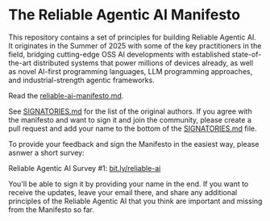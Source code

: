# The Reliable Agentic AI Manifesto

This repository contains a set of principles for building Reliable Agentic AI. It originates in the Summer of 2025 with some of the key practitioners in the field, bridging cutting-edge OSS AI developments with established state-of-the-art distributed systems that power millions of devices already, as well as novel AI-first programming languages, LLM programming approaches, and industrial-strength agentic frameworks.

Read the [reliable-ai-manifesto.md](https://github.com/reasonable/reliable/blob/main/reliable-ai-manifesto.md).

See [SIGNATORIES.md](https://github.com/reasonable/reliable/blob/main/SIGNATORIES.md) for the list of the original authors.
If you agree with the manifesto and want to sign it and join the community, please create a pull request and add your name to the bottom of the [SIGNATORIES.md](https://github.com/reasonable/reliable/blob/main/SIGNATORIES.md) file. 

To provide your feedback and sign the Manifesto in the easiest way, please asnwer a short survey:

Reliable Agentic AI Survey #1: [bit.ly/reliable-ai](https://bit.ly/reliable-ai)

You'll be able to sign it by providing your name in the end.  If you want to receive the updates, leave your email there, and share any additional principles of the Reliable Agentic AI that you think are important and missing from the Manifesto so far.
